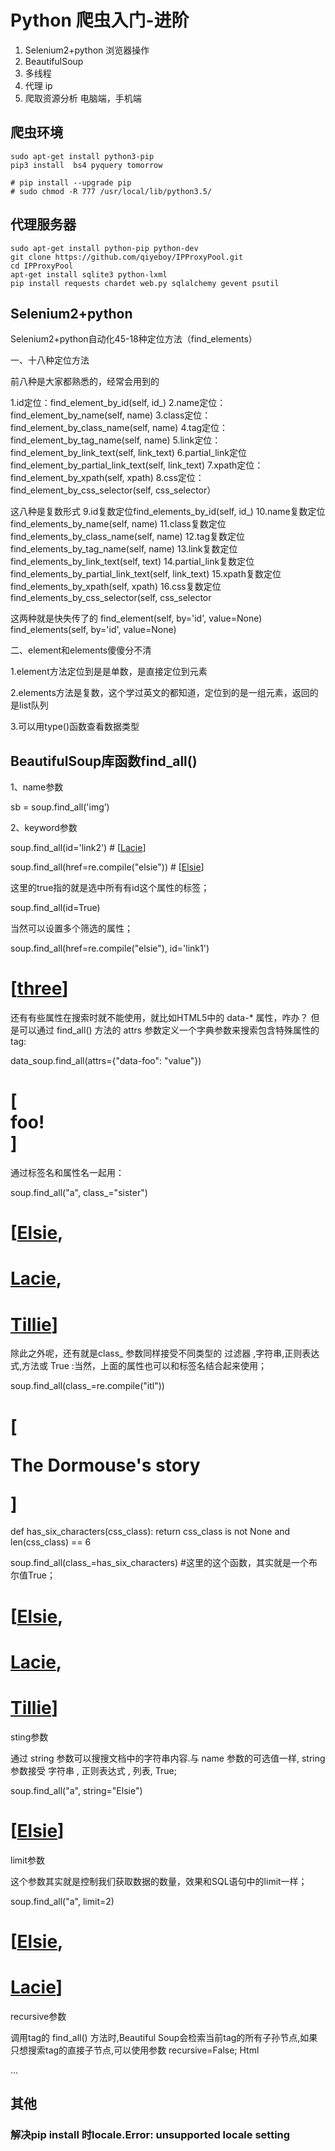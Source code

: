 # Python 爬虫入门-进阶

1. Selenium2+python 浏览器操作
2. BeautifulSoup
3. 多线程
4. 代理 ip
5. 爬取资源分析  电脑端，手机端
 

## 爬虫环境
    sudo apt-get install python3-pip
    pip3 install  bs4 pyquery tomorrow

    # pip install --upgrade pip
    # sudo chmod -R 777 /usr/local/lib/python3.5/


## 代理服务器
    sudo apt-get install python-pip python-dev
    git clone https://github.com/qiyeboy/IPProxyPool.git
    cd IPProxyPool
    apt-get install sqlite3 python-lxml 
    pip install requests chardet web.py sqlalchemy gevent psutil 


## Selenium2+python

Selenium2+python自动化45-18种定位方法（find_elements）
 
一、十八种定位方法

前八种是大家都熟悉的，经常会用到的

1.id定位：find_element_by_id(self, id_)
2.name定位：find_element_by_name(self, name)
3.class定位：find_element_by_class_name(self, name)
4.tag定位：find_element_by_tag_name(self, name)
5.link定位：find_element_by_link_text(self, link_text)
6.partial_link定位find_element_by_partial_link_text(self, link_text)
7.xpath定位：find_element_by_xpath(self, xpath)
8.css定位：find_element_by_css_selector(self, css_selector）

这八种是复数形式
9.id复数定位find_elements_by_id(self, id_)
10.name复数定位find_elements_by_name(self, name)
11.class复数定位find_elements_by_class_name(self, name)
12.tag复数定位find_elements_by_tag_name(self, name)
13.link复数定位find_elements_by_link_text(self, text)
14.partial_link复数定位find_elements_by_partial_link_text(self, link_text)
15.xpath复数定位find_elements_by_xpath(self, xpath)
16.css复数定位find_elements_by_css_selector(self, css_selector

这两种就是快失传了的
find_element(self, by='id', value=None)
find_elements(self, by='id', value=None)


二、element和elements傻傻分不清

1.element方法定位到是是单数，是直接定位到元素

2.elements方法是复数，这个学过英文的都知道，定位到的是一组元素，返回的是list队列

3.可以用type()函数查看数据类型

 


## BeautifulSoup库函数find_all()

1、name参数

sb = soup.find_all('img’)


2、keyword参数

soup.find_all(id='link2')  # [<a class="sister" href="http://example.com/lacie" id="link2">Lacie</a>]

soup.find_all(href=re.compile("elsie")) # [<a class="sister" href="http://example.com/elsie" id="link1">Elsie</a>]

这里的true指的就是选中所有有id这个属性的标签；

soup.find_all(id=True)

当然可以设置多个筛选的属性；

soup.find_all(href=re.compile("elsie"), id='link1')
# [<a class="sister" href="http://example.com/elsie" id="link1">three</a>]
还有有些属性在搜索时就不能使用，就比如HTML5中的 data-* 属性，咋办？
但是可以通过 find_all() 方法的 attrs 参数定义一个字典参数来搜索包含特殊属性的tag:

data_soup.find_all(attrs={"data-foo": "value"})
# [<div data-foo="value">foo!</div>]


通过标签名和属性名一起用：

soup.find_all("a", class_="sister")
# [<a class="sister" href="http://example.com/elsie" id="link1">Elsie</a>,
#  <a class="sister" href="http://example.com/lacie" id="link2">Lacie</a>,
#  <a class="sister" href="http://example.com/tillie" id="link3">Tillie</a>]



除此之外呢，还有就是class_ 参数同样接受不同类型的 过滤器 ,字符串,正则表达式,方法或 True :当然，上面的属性也可以和标签名结合起来使用；

soup.find_all(class_=re.compile("itl"))
# [<p class="title"><b>The Dormouse's story</b></p>]

def has_six_characters(css_class):
    return css_class is not None and len(css_class) == 6

soup.find_all(class_=has_six_characters) 
#这里的这个函数，其实就是一个布尔值True；
# [<a class="sister" href="http://example.com/elsie" id="link1">Elsie</a>,
#  <a class="sister" href="http://example.com/lacie" id="link2">Lacie</a>,
#  <a class="sister" href="http://example.com/tillie" id="link3">Tillie</a>]
sting参数

通过 string 参数可以搜搜文档中的字符串内容.与 name 参数的可选值一样, string 参数接受 字符串 , 正则表达式 , 列表, True;

soup.find_all("a", string="Elsie")
# [<a href="http://example.com/elsie" class="sister" id="link1">Elsie</a>]

limit参数

这个参数其实就是控制我们获取数据的数量，效果和SQL语句中的limit一样；

soup.find_all("a", limit=2)
# [<a class="sister" href="http://example.com/elsie" id="link1">Elsie</a>,
#  <a class="sister" href="http://example.com/lacie" id="link2">Lacie</a>]

recursive参数

调用tag的 find_all() 方法时,Beautiful Soup会检索当前tag的所有子孙节点,如果只想搜索tag的直接子节点,可以使用参数 recursive=False; 
Html

<html>
 <head>
  <title>
   The Dormouse's story
  </title>
 </head>
...

##  其他

### 解决pip install 时locale.Error: unsupported locale setting
